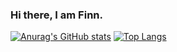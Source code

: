 ### Hi there, I am Finn.

[![Anurag's GitHub stats](https://github-readme-stats-one-nu-80.vercel.app/api?username=1stNox&theme=react)](https://github.com/anuraghazra/github-readme-stats)
[![Top Langs](https://github-readme-stats-one-nu-80.vercel.app/api/top-langs/?username=1stNox&theme=react)](https://github.com/anuraghazra/github-readme-stats)
